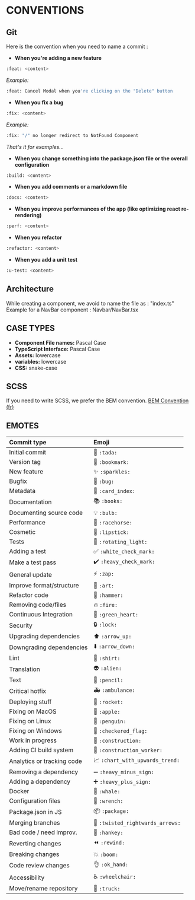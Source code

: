 # CONVENTIONS

## Git

Here is the convention when you need to name a commit :
- **When you're adding a new feature**
```bash
:feat: <content>
```
_Example:_
```bash
:feat: Cancel Modal when you're clicking on the "Delete" button
```

- **When you fix a bug**
```bash
:fix: <content>
```
_Example:_
```bash
:fix: "/" no longer redirect to NotFound Component
```

_That's it for examples..._

- **When you change something into the package.json file or the overall configuration**
```bash
:build: <content>
```

- **When you add comments or a markdown file**
```bash
:docs: <content>
```

- **When you improve performances of the app (like optimizing react re-rendering)**
```bash
:perf: <content>
```

- **When you refactor**
```bash
:refactor: <content>
```

- **When you add a unit test**
```bash
:u-test: <content>
```

## Architecture

While creating a component, we avoid to name the file as : "index.ts"
Example for a NavBar component : Navbar/NavBar.tsx

## CASE TYPES

- **Component File names:** Pascal Case
- **TypeScript Interface:** Pascal Case
- **Assets:** lowercase
- **variables:** lowercase
- **CSS:** snake-case

## SCSS

If you need to write SCSS, we prefer the BEM convention.
[BEM Convention (fr)](https://alticreation.com/bem-pour-le-css/)

## EMOTES

|   Commit type              | Emoji                                         |
|:---------------------------|:----------------------------------------------|
| Initial commit             | :tada: `:tada:`                               |
| Version tag                | :bookmark: `:bookmark:`                       |
| New feature                | :sparkles: `:sparkles:`                       |
| Bugfix                     | :bug: `:bug:`                                 |
| Metadata                   | :card_index: `:card_index:`                   |
| Documentation              | :books: `:books:`                             |
| Documenting source code    | :bulb: `:bulb:`                               |
| Performance                | :racehorse: `:racehorse:`                     |
| Cosmetic                   | :lipstick: `:lipstick:`                       |
| Tests                      | :rotating_light: `:rotating_light:`           |
| Adding a test              | :white_check_mark: `:white_check_mark:`       |
| Make a test pass           | :heavy_check_mark: `:heavy_check_mark:`       |
| General update             | :zap: `:zap:`                                 |
| Improve format/structure   | :art: `:art:`                                 |
| Refactor code              | :hammer: `:hammer:`                           |
| Removing code/files        | :fire: `:fire:`                               |
| Continuous Integration     | :green_heart: `:green_heart:`                 |
| Security                   | :lock: `:lock:`                               |
| Upgrading dependencies     | :arrow_up: `:arrow_up:`                       |
| Downgrading dependencies   | :arrow_down: `:arrow_down:`                   |
| Lint                       | :shirt: `:shirt:`                             |
| Translation                | :alien: `:alien:`                             |
| Text                       | :pencil: `:pencil:`                           |
| Critical hotfix            | :ambulance: `:ambulance:`                     |
| Deploying stuff            | :rocket: `:rocket:`                           |
| Fixing on MacOS            | :apple: `:apple:`                             |
| Fixing on Linux            | :penguin: `:penguin:`                         |
| Fixing on Windows          | :checkered_flag: `:checkered_flag:`           |
| Work in progress           | :construction:  `:construction:`              |
| Adding CI build system     | :construction_worker: `:construction_worker:` |
| Analytics or tracking code | :chart_with_upwards_trend: `:chart_with_upwards_trend:` |
| Removing a dependency      | :heavy_minus_sign: `:heavy_minus_sign:`       |
| Adding a dependency        | :heavy_plus_sign: `:heavy_plus_sign:`         |
| Docker                     | :whale: `:whale:`                             |
| Configuration files        | :wrench: `:wrench:`                           |
| Package.json in JS         | :package: `:package:`                         |
| Merging branches           | :twisted_rightwards_arrows: `:twisted_rightwards_arrows:` |
| Bad code / need improv.    | :hankey: `:hankey:`                           |
| Reverting changes          | :rewind: `:rewind:`                           |
| Breaking changes           | :boom: `:boom:`                               |
| Code review changes        | :ok_hand: `:ok_hand:`                         |
| Accessibility              | :wheelchair: `:wheelchair:`                   |
| Move/rename repository     | :truck: `:truck:`                             |

